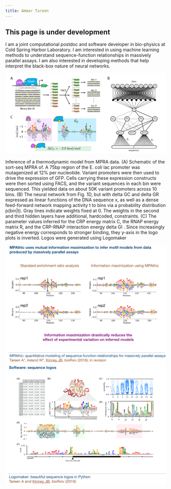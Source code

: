 ```yaml
---
title: Ammar Tareen
---
```


## This page is under development

I am a joint computational postdoc and software developer in bio-physics at Cold Spring Harbor Laboratory. 
I am interested in using machine learning methods to understand sequence-function relationships in massively parallel assays. 
I am also interested in developing methods that help interpret the black-box nature of neural networks. 
   
<img src="bp_nn.png">

Inference of a thermodynamic model from MPRA data. (A) Schematic of the sort-seq MPRA of. A
75bp region of the E. coli lac promoter was mutagenized at 12% per nucleotide. Variant promoters were then used to
drive the expression of GFP. Cells carrying these expression constructs were then sorted using FACS, and the variant
sequences in each bin were sequenced. This yielded data on about 50K variant promoters across 10 bins. (B) The
neural network from Fig. 1D, but with delta GC and delta GR expressed as linear functions of the DNA sequence x, as well as
a dense feed-forward network mapping activity t to bins via a probability distribution p(bin|t). Gray lines indicate
weights fixed at 0. The weights in the second and third hidden layers have additional, hardcoded, constraints. (C) The
parameter values inferred for the CRP energy matrix C, the RNAP energy matrix R, and the CRP-RNAP interaction
energy delta GI . Since increasingly negative energy corresponds to stronger binding, they y-axis in the logo plots is
inverted. Logos were generated using Logomaker

<img src="mpathic.png">
<img src="logomaker.png">
<!-- <img src="logomaker.png" width="400" height="300"> -->